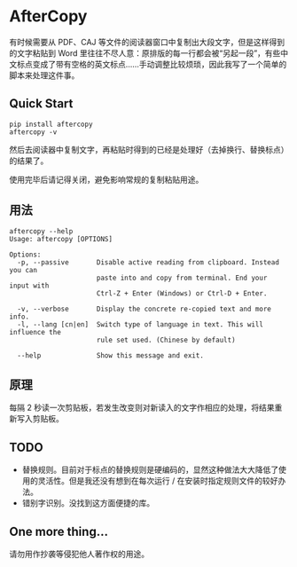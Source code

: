 # AfterCopy

有时候需要从 PDF、CAJ 等文件的阅读器窗口中复制出大段文字，但是这样得到的文字粘贴到 Word 里往往不尽人意：原排版的每一行都会被“另起一段”，有些中文标点变成了带有空格的英文标点……手动调整比较烦琐，因此我写了一个简单的脚本来处理这件事。

## Quick Start

```
pip install aftercopy
aftercopy -v
```

然后去阅读器中复制文字，再粘贴时得到的已经是处理好（去掉换行、替换标点）的结果了。

使用完毕后请记得关闭，避免影响常规的复制粘贴用途。

## 用法

```
aftercopy --help
Usage: aftercopy [OPTIONS]

Options:
  -p, --passive       Disable active reading from clipboard. Instead you can
                      paste into and copy from terminal. End your input with
                      Ctrl-Z + Enter (Windows) or Ctrl-D + Enter.

  -v, --verbose       Display the concrete re-copied text and more info.
  -l, --lang [cn|en]  Switch type of language in text. This will influence the
                      rule set used. (Chinese by default)

  --help              Show this message and exit.
```

## 原理

每隔 2 秒读一次剪贴板，若发生改变则对新读入的文字作相应的处理，将结果重新写入剪贴板。

## TODO

- 替换规则。目前对于标点的替换规则是硬编码的，显然这种做法大大降低了使用的灵活性。但是我还没有想到在每次运行 / 在安装时指定规则文件的较好办法。
- 错别字识别。没找到这方面便捷的库。

## One more thing...

请勿用作抄袭等侵犯他人著作权的用途。